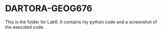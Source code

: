 # DARTORA-GEOG676

This is the folder for Lab6. It contains my python code and a screenshot of the executed code.
